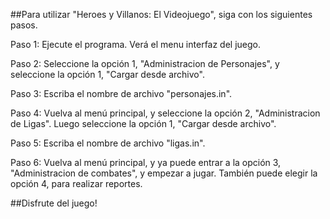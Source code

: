 ##Para utilizar "Heroes y Villanos: El Videojuego", siga con los siguientes pasos.

Paso 1: Ejecute el programa. Verá el menu interfaz del juego.

Paso 2: Seleccione la opción 1, "Administracion de Personajes", y seleccione la opción 1, "Cargar desde archivo".

Paso 3: Escriba el nombre de archivo "personajes.in".

Paso 4: Vuelva al menú principal, y seleccione la opción 2, "Administracion de Ligas". Luego seleccione la opción 1, "Cargar desde archivo".

Paso 5: Escriba el nombre de archivo "ligas.in".

Paso 6: Vuelva al menú principal, y ya puede entrar a la opción 3, "Administracion de combates", y empezar a jugar. También puede elegir la opción 4, para realizar reportes.

##Disfrute del juego!
